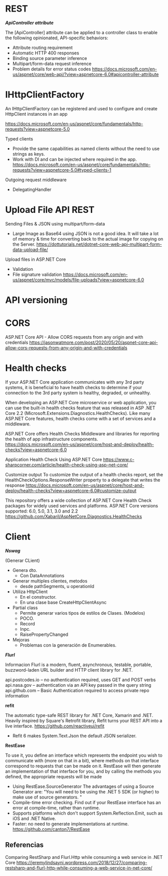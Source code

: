 # REST


***ApiController attribute***

The [ApiController] attribute can be applied to a controller class to enable the following opinionated, API-specific behaviors:

- Attribute routing requirement
- Automatic HTTP 400 responses
- Binding source parameter inference
- Multipart/form-data request inference
- Problem details for error status codes
https://docs.microsoft.com/en-us/aspnet/core/web-api/?view=aspnetcore-6.0#apicontroller-attribute


# IHttpClientFactory 

An IHttpClientFactory can be registered and used to configure and create HttpClient instances in an app

https://docs.microsoft.com/en-us/aspnet/core/fundamentals/http-requests?view=aspnetcore-5.0

Typed clients
- Provide the same capabilities as named clients without the need to use strings as keys.
- Work with DI and can be injected where required in the app.
https://docs.microsoft.com/en-us/aspnet/core/fundamentals/http-requests?view=aspnetcore-5.0#typed-clients-1


Outgoing request middleware
- DelegatingHandler




# Upload File API REST

Sending Files & JSON using multipart/form-data
-  Large Image as Base64 using JSON is not a good idea. It will take a lot of memory & time for converting back to the actual image for copying on the Server.
https://dottutorials.net/dotnet-core-web-api-multipart-form-data-upload-file/


Upload files in ASP.NET Core
- Validation
- File signature validation
https://docs.microsoft.com/en-us/aspnet/core/mvc/models/file-uploads?view=aspnetcore-6.0


# API versioning

# CORS 

ASP.NET Core API - Allow CORS requests from any origin and with credentials
https://jasonwatmore.com/post/2020/05/20/aspnet-core-api-allow-cors-requests-from-any-origin-and-with-credentials

# Health checks

If your ASP.NET Core application communicates with any 3rd party systems, it is beneficial to have health checks to determine if your connection to the 3rd party system is healthy, degraded, or unhealthy.

When developing an ASP.NET Core microservice or web application, you can use the built-in health checks feature that was released in ASP .NET Core 2.2 (Microsoft.Extensions.Diagnostics.HealthChecks). Like many ASP.NET Core features, health checks come with a set of services and a middleware.


ASP.NET Core offers Health Checks Middleware and libraries for reporting the health of app infrastructure components.
https://docs.microsoft.com/en-us/aspnet/core/host-and-deploy/health-checks?view=aspnetcore-6.0


Application Health Check Using ASP.NET Core
https://www.c-sharpcorner.com/article/health-check-using-asp-net-core/
 

Customize output
To customize the output of a health checks report, set the HealthCheckOptions.ResponseWriter property to a delegate that writes the response
https://docs.microsoft.com/en-us/aspnet/core/host-and-deploy/health-checks?view=aspnetcore-6.0#customize-output

This repository offers a wide collection of ASP.NET Core Health Check packages for widely used services and platforms.
ASP.NET Core versions supported: 6.0, 5.0, 3.1, 3.0 and 2.2
https://github.com/Xabaril/AspNetCore.Diagnostics.HealthChecks

# Client


***Nswag***

(Generar CLient)

- Genera dto.
	- Con DataAnnotations
- Generar multiples clientes, metodos
	- desde pathSegments, u operationId
- Utiliza HttpClient
	- En el constructor.
	- En una clase base CreateHttpClientAsync
- Partial class
  - Permite generar varios tipos de estilos de Clases. (Modelos)
  - POCO.
  - Record
  - Inpc.
  - RaisePropertyChanged	
- Mejoras
  - Problemas con la generación de Enumerables.


***Flurl***

Informacion
Flurl is a modern, fluent, asynchronous, testable, portable, buzzword-laden URL builder and HTTP client library for .NET.



api.postcodes.io – no authentication required, uses GET and POST verbs
api.nasa.gov – authentication via an API key passed in the query string
api.github.com – Basic Authentication required to access private repo information


 
**refit**
  
The automatic type-safe REST library for .NET Core, Xamarin and .NET. Heavily inspired by Square's Retrofit library, Refit turns your REST API into a live interface. 
https://github.com/reactiveui/refit 

- Refit 6 makes System.Text.Json the default JSON serializer.


**RestEase**

To use it, you define an interface which represents the endpoint you wish to communicate with (more on that in a bit), where methods on that interface correspond to requests that can be made on it. RestEase will then generate an implementation of that interface for you, and by calling the methods you defined, the appropriate requests will be made
- Using RestEase.SourceGenerator
The advantages of using a Source Generator are:  "You will need to be using the .NET 5 SDK (or higher) to make use of source generators. "
-    Compile-time error checking. Find out if your RestEase interface has an error at compile-time, rather than runtime.
-    Supports platforms which don't support System.Reflection.Emit, such as iOS and .NET Native.
-    Faster: no need to generate implementations at runtime.
https://github.com/canton7/RestEase


## Referencias

Comparing RestSharp and Flurl.Http while consuming a web service in .NET Core
https://jeremylindsayni.wordpress.com/2018/12/27/comparing-restsharp-and-flurl-http-while-consuming-a-web-service-in-net-core/


